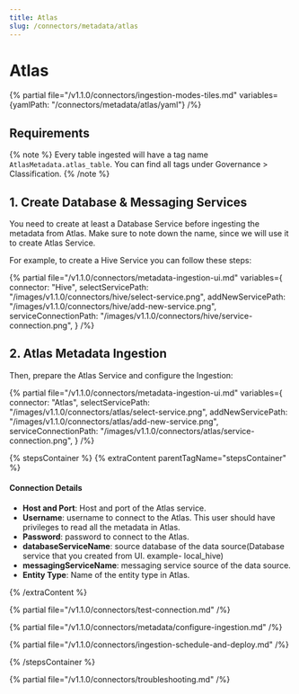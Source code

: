 ```yaml
---
title: Atlas
slug: /connectors/metadata/atlas
---
```


# Atlas

{% partial file="/v1.1.0/connectors/ingestion-modes-tiles.md" variables={yamlPath: "/connectors/metadata/atlas/yaml"} /%}

## Requirements

{% note %}
Every table ingested will have a tag name `AtlasMetadata.atlas_table`. You can find all tags under
Governance > Classification.
{% /note %}

## 1. Create Database & Messaging Services

You need to create at least a Database Service before ingesting the metadata from Atlas. Make sure to note down the name, since
we will use it to create Atlas Service.

For example, to create a Hive Service you can follow these steps:

{% partial 
  file="/v1.1.0/connectors/metadata-ingestion-ui.md" 
  variables={
    connector: "Hive", 
    selectServicePath: "/images/v1.1.0/connectors/hive/select-service.png",
    addNewServicePath: "/images/v1.1.0/connectors/hive/add-new-service.png",
    serviceConnectionPath: "/images/v1.1.0/connectors/hive/service-connection.png",
} 
/%}

## 2. Atlas Metadata Ingestion

Then, prepare the Atlas Service and configure the Ingestion:

{% partial 
  file="/v1.1.0/connectors/metadata-ingestion-ui.md" 
  variables={
    connector: "Atlas", 
    selectServicePath: "/images/v1.1.0/connectors/atlas/select-service.png",
    addNewServicePath: "/images/v1.1.0/connectors/atlas/add-new-service.png",
    serviceConnectionPath: "/images/v1.1.0/connectors/atlas/service-connection.png",
} 
/%}

{% stepsContainer %}
{% extraContent parentTagName="stepsContainer" %}

#### Connection Details

- **Host and Port**: Host and port of the Atlas service.
- **Username**: username to connect  to the Atlas. This user should have privileges to read all the metadata in Atlas.
- **Password**: password to connect  to the Atlas.
- **databaseServiceName**: source database of the data source(Database service that you created from UI. example- local_hive)
- **messagingServiceName**: messaging service source of the data source.
- **Entity Type**: Name of the entity type in Atlas.

{% /extraContent %}

{% partial file="/v1.1.0/connectors/test-connection.md" /%}

{% partial file="/v1.1.0/connectors/metadata/configure-ingestion.md" /%}

{% partial file="/v1.1.0/connectors/ingestion-schedule-and-deploy.md" /%}

{% /stepsContainer %}

{% partial file="/v1.1.0/connectors/troubleshooting.md" /%}
